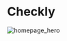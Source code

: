 # Checkly

![homepage_hero](https://user-images.githubusercontent.com/7415984/133806876-fe911310-b230-49bf-b032-43e340450f7d.png)
